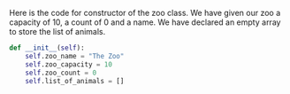 ﻿<!--title={Code for Constructor of Zoo class}-->
<!--badges={Python:18}-->

<!--concepts={Constructors}-->

Here is the code for constructor of the zoo class. We have given our zoo a capacity of 10, a count of 0 and a name. We have declared an empty array to store the list of animals. 


```python
def __init__(self):
    self.zoo_name = "The Zoo"
    self.zoo_capacity = 10
    self.zoo_count = 0
    self.list_of_animals = []
```

